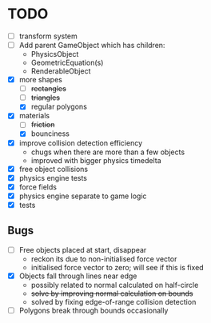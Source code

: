 # TODO
- [ ] transform system
- [ ] Add parent GameObject which has children:
  - PhysicsObject
  - GeometricEquation(s)
  - RenderableObject
- [x] more shapes
  - [ ] ~~rectangles~~
  - [ ] ~~triangles~~
  - [x] regular polygons
- [x] materials
  - [ ] ~~friction~~
  - [x] bounciness
- [x] improve collision detection efficiency
  - chugs when there are more than a few objects
  - improved with bigger physics timedelta
- [x] free object collisions
- [x] physics engine tests
- [x] force fields
- [x] physics engine separate to game logic
- [x] tests

## Bugs

- [ ] Free objects placed at start, disappear
  - reckon its due to non-initialised force vector
  - initialised force vector to zero; will see if this is fixed
- [x] Objects fall through lines near edge
  - possibly related to normal calculated on half-circle
  - ~~solve by improving normal calculation on bounds~~
  - solved by fixing edge-of-range collision detection
- [ ] Polygons break through bounds occasionally
